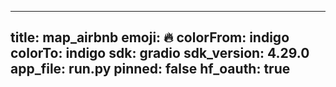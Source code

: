 
---
title: map_airbnb 
emoji: 🔥
colorFrom: indigo
colorTo: indigo
sdk: gradio
sdk_version: 4.29.0
app_file: run.py
pinned: false
hf_oauth: true
---
